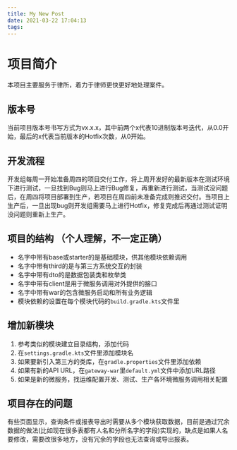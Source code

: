 ```yaml
---
title: My New Post
date: 2021-03-22 17:04:13
tags:
---
```


# 项目简介
本项目主要服务于律所，着力于律师更快更好地处理案件。
## 版本号
当前项目版本号书写方式为vx.x.x，其中前两个x代表10进制版本号迭代，从0.0开始，最后的x代表当前版本的Hotfix次数，从0开始。

## 开发流程
开发组每周一开始准备周四的项目交付工作，将上周开发好的最新版本在测试环境下进行测试，一旦找到Bug则马上进行Bug修复，再重新进行测试，当测试没问题后，在周四将项目部署到生产，若项目在周四前未准备完成则推迟交付。当项目上生产后，一旦出现bug则开发组需要马上进行Hotfix，修复完成后再通过测试证明没问题则重新上生产。

## 项目的结构 （个人理解，不一定正确）
- 名字中带有base或starter的是基础模块，供其他模块依赖调用
- 名字中带有third的是与第三方系统交互的封装
- 名字中带有dto的是数据包装类和枚举类
- 名字中带有client是用于微服务调用对外提供的接口
- 名字中带有war的包含微服务启动和所有业务逻辑
- 模块依赖的设置在每个模块代码的`build.gradle.kts`文件里

## 增加新模块
1. 参考类似的模块建立目录结构，添加代码
2. 在`settings.gradle.kts`文件里添加模块名
3. 如果要新引入第三方的类库，在`gradle.properties`文件里添加依赖
4. 如果有新的API URL，在`gateway-war`里`default.yml`文件中添加URL路径
5. 如果是新的微服务，找运维配置开发、测试、生产各环境微服务调用相关配置

## 项目存在的问题
有些页面显示，查询条件或报表导出时需要从多个模块获取数据，目前是通过冗余数据的做法(比如现在很多表都有人名和分所名字的字段)实现的，缺点是如果人名要修改，需要改很多地方，没有冗余的字段也无法查询或导出报表。


